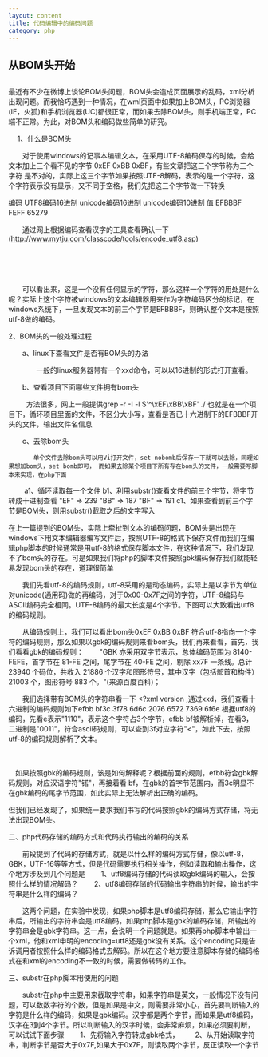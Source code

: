 ```yaml
---
layout: content
title: 代码编辑中的编码问题
category: php
---
```


## 从BOM头开始

### 

## 





最近有不少在微博上谈论BOM头问题，BOM头会造成页面展示的乱码，xml分析出现问题。而我恰巧遇到一种情况，在wml页面中如果加上BOM头，PC浏览器(IE，火狐)和手机浏览器(UC)都很正常，而如果去除BOM头，则手机端正常，PC端不正常。为此，对BOM头和编码做些简单的研究。

　
1、什么是BOM头

　　对于使用windows的记事本编辑文本，在采用UTF-8编码保存的时候，会给文本加上三个看不见的字节 0xEF 0xBB 0xBF，有些文章把这三个字节称为三个字符 是不对的，实际上这三个字节如果按照UTF-8解码，表示的是一个字符，这个字符表示没有显示，又不同于空格，我们先把这三个字节做一下转换

编码	UTF8编码16进制	unicode编码16进制	unicode编码10进制
值	EFBBBF	FEFF	65279
　　

　　通过网上根据编码查看汉字的工具查看确认一下(http://www.mytju.com/classcode/tools/encode_utf8.asp)

　　

　　

　　可以看出来，这是一个没有任何显示的字符，那么这样一个字符的用处是什么呢？实际上这个字符被windows的文本编辑器用来作为字符编码区分的标记，在windows系统下，一旦发现文本的前三个字节是EFBBBF，则确认整个文本是按照utf-8做的编码。

 

2、BOM头的一般处理过程

　　a、linux下查看文件是否有BOM头的办法

　　　　一般的linux服务器带有一个xxd命令，可以以16进制的形式打开查看。


　　b、查看项目下面哪些文件拥有bom头

   　 　 方法很多，网上一般提供grep -r -I -l $'^\xEF\xBB\xBF' ./ 也就是在一个项目下，循环项目里面的文件，不区分大小写，查看是否已十六进制下的EFBBBF开头的文件，输出文件名信息


　　c、去除bom头

           单个文件去除bom头可以用Vi打开文件，set nobomb后保存一下就可以去除，同理如果想加bom头，set bomb即可， 而如果去除某个项目下所有存在bom头的文件，一般需要写脚本来实现，在php下面
   　　    a1、循环读取每一个文件
            b1、利用substr()查看文件的前三个字节，将字节转成十进制查看
                  "EF" => 239
                  "BB" => 187
                  "BF" => 191
            c1、如果查看到前三个字节是BOM头，则用substr()截取之后的文字写入




在上一篇提到的BOM头，实际上牵扯到文本的编码问题，BOM头是出现在windows下用文本编辑器编写文件后，按照UTF-8的格式下保存文件而我们在编辑php脚本的时候通常是用utf-8的格式保存脚本文件，在这种情况下，我们发现不了bom头的存在。可是如果我们将php的脚本文件按照gbk编码保存我们就能轻易发现bom头的存在，道理很简单

　　我们先看utf-8的编码规则，utf-8采用的是动态编码，实际上是以字节为单位对unicode(通用码)做的再编码，对于0x00-0x7F之间的字符，UTF-8编码与ASCII编码完全相同。UTF-8编码的最大长度是4个字节。下图可以大致看出utf8的编码规则。

 




　　从编码规则上，我们可以看出bom头0xEF 0xBB 0xBF 符合utf-8指向一个字符的编码规则，那么如果以gbk的编码规则来看bom头，我们再来看看，首先，我们看看gbk的编码规则：
　　"GBK 亦采用双字节表示，总体编码范围为 8140-FEFE，首字节在 81-FE 之间，尾字节在 40-FE 之间，剔除 xx7F 一条线。总计 23940 个码位，共收入 21886 个汉字和图形符号，其中汉字（包括部首和构件）21003 个，图形符号 883 个。"(来源百度百科)；


　　我们选择带有BOM头的字符串看一下 <?xml version ,通过xxd，我们查看十六进制的编码规则如下efbb bf3c 3f78 6d6c 2076 6572 7369 6f6e  根据utf8的编码，先看e表示"1110"，表示这个字符占3个字节，efbb bf被解析掉，在看3，二进制是"0011"，符合ascii码规则，可以查到3f对应字符"<"，如此下去，按照utf-8的编码规则解析了文本。

 


　

　如果按照gbk的编码规则，该是如何解释呢？根据前面的规则，efbb符合gbk解码规则，对应汉语字符"锘"，再接着看 bf，在gbk的首字节范围内，而3c明显不在gbk编码的尾字节范围，如此实际上无法解析出正确的编码。

但我们已经发现了，如果统一要求我们书写的代码按照gbk的编码方式存储，将无法出现BOM头。


二、php代码存储的编码方式和代码执行输出的编码的关系

　　前段提到了代码的存储方式，就是以什么样的编码方式存储，像以utf-8，GBK，UTF-16等等方式，但是代码需要执行相关操作，例如读取和输出操作，这个地方涉及到几个问题是
　　1、utf8编码存储的代码读取gbk编码的输入，会按照什么样的情况解码？
　　2、utf8编码存储的代码输出字符串的时候，输出的字符串是什么样的编码？

　　这两个问题，在实验中发现，如果php脚本是utf8编码存储，那么它输出字符串后，所输出的字符串会是utf8编码，如果php脚本是gbk的编码存储，所输出的字符串会是gbk字符串。这一点，会说明一个问题就是。如果再php脚本中输出一个xml，他和xml申明的encoding=utf8还是gbk没有关系。这个encoding只是告诉调用者按照什么样的编码格式去解码。所以在这个地方要注意脚本存储的编码格式在和xml的encoding不一致的时候，需要做转码的工作。



三、substr在php脚本用使用的问题

　　substr在php中主要用来截取字符串，如果字符串是英文，一般情况下没有问题，可以数数字符的个数，但是如果是中文，则需要非常小心，首先要判断输入的字符是什么样的编码，如果是gbk编码。汉字都是两个字节，而如果是utf8编码，汉字在3到4个字节。所以判断输入的汉字时候，会非常麻烦，如果必须要判断，可以试试下面步骤
　　1、先将输入字符转成gbk格式，
　　2、从开始读取字符串，判断字节是否大于0x7F,如果大于0x7F，则读取两个字节，反正读取一个字节